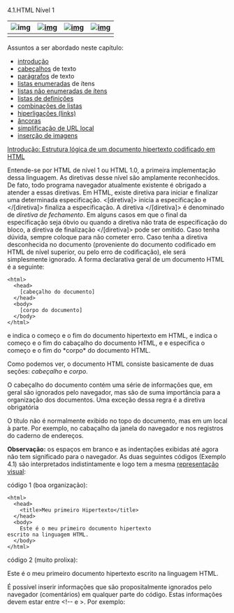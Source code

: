 4.1.HTML Nível 1



| ![img](https://www.dm.ufscar.br/~waldeck/curso/html/resumo.gif) | [![img](https://www.dm.ufscar.br/~waldeck/curso/html/anterior.gif)](https://www.dm.ufscar.br/~waldeck/curso/html/html/basico.html) | [![img](https://www.dm.ufscar.br/~waldeck/curso/html/indice.gif)](https://www.dm.ufscar.br/~waldeck/curso/html/default.html) | [![img](https://www.dm.ufscar.br/~waldeck/curso/html/proximo.gif)](https://www.dm.ufscar.br/~waldeck/curso/html/html/nivel2.html) |
| ------------------------------------------------------------ | ------------------------------------------------------------ | ------------------------------------------------------------ | ------------------------------------------------------------ |
|                                                              |                                                              |                                                              |                                                              |



Assuntos a ser abordado neste capítulo:

- [introdução](https://www.dm.ufscar.br/~waldeck/curso/html/html/nivel1.html#introdução)
- [cabeçalhos](https://www.dm.ufscar.br/~waldeck/curso/html/html/nivel1.html#cabeçalhos) de texto
- [parágrafos](https://www.dm.ufscar.br/~waldeck/curso/html/html/nivel1.html#parágrafos) de texto
- [listas enumeradas](https://www.dm.ufscar.br/~waldeck/curso/html/html/nivel1.html#olista) de ítens
- [listas não enumeradas de ítens](https://www.dm.ufscar.br/~waldeck/curso/html/html/nivel1.html#ulista)
- [listas de definições](https://www.dm.ufscar.br/~waldeck/curso/html/html/nivel1.html#dlista)
- [combinações de listas](https://www.dm.ufscar.br/~waldeck/curso/html/html/nivel1.html#comblista)
- [hiperligações (links)](https://www.dm.ufscar.br/~waldeck/curso/html/html/nivel1.html#hiperlinks)
- [âncoras](https://www.dm.ufscar.br/~waldeck/curso/html/html/nivel1.html#ancoras)
- [simplificação de URL local](https://www.dm.ufscar.br/~waldeck/curso/html/html/nivel1.html#URLlocal)
- [inserção de imagens](https://www.dm.ufscar.br/~waldeck/curso/html/html/nivel1.html#imagens)

[Introdução: Estrutura lógica de um documento hipertexto codificado em HTML](https://www.dm.ufscar.br/~waldeck/curso/html/html/nivel1.html#ind_introdução)

Entende-se por HTML de nível 1 ou HTML 1.0, a primeira implementação dessa linguagem. As diretivas desse nível são amplamente reconhecidos. De fato, todo programa navegador atualmente existente é obrigado a atender a essas diretivas. Em HTML, existe diretiva para iniciar e finalizar uma determinada especificação. <[diretiva]> inicia a especificação e </[diretiva]> finaliza a especificação. A diretiva </[diretiva]> é denominado de *diretiva de fechamento*. Em alguns casos em que o final da especificação seja óbvio ou quando a diretiva não trata de especificação do bloco, a diretiva de finalização </[diretiva]> pode ser omitido. Caso tenha dúvida, sempre coloque para não cometer erro. Caso tenha a diretiva desconhecida no documento (proveniente do documento codificado em HTML de nível superior, ou pelo erro de codificação), ele será simplesmente ignorado. A forma declarativa geral de um documento HTML é a seguinte:



```
<html>
  <head>
    [cabeçalho do documento]
  </head>
  <body>
    [corpo do documento]
  </body>
</html>
```



<html> e </html> indica o começo e o fim do documento hipertexto em HTML, <head> e </head> indica o começo e o fim do cabaçalho do documento HTML, e <body> e </body> especifica o começo e o fim do *corpo* do documento HTML.

Como podemos ver, o documento HTML consiste basicamente de duas seções: *cabeçalho* e *corpo*.

O cabeçalho do documento contém uma série de informações que, em geral são ignorados pelo navegador, mas são de suma importância para a organização dos documentos. Uma exceção dessa regra é a diretiva obrigatória

O título não é normalmente exibido no topo do documento, mas em um local à parte. Por exemplo, no cabaçalho da janela do navegador e nos registros do caderno de endereços.

**Observação:** os espaços em branco e as indentações exibidas até agora não tem significado para o navegador. As duas seguintes códigos (Exemplo 4.1) são interpretados indistintamente e logo tem a mesma [representação visual](https://www.dm.ufscar.br/~waldeck/curso/html/html/ex1/ex01.html):

código 1 (boa organização):

```
<html>
  <head>
    <title>Meu primeiro Hipertexto</title>
  </head>
  <body>
    Este é o meu primeiro documento hipertexto
escrito na linguagem HTML.
  </body>
</html>
```



código 2 (muito prolixa):

<html> <head> <title>Meu primeiro Hipertexto</title> </head> <body> Este é o meu primeiro documento hipertexto escrito na linguagem HTML. </body> </html>

É possível inserir informações que são propositalmente ignorados pelo navegador (comentários) em qualquer parte do código. Estas informações devem estar entre <!-- e >. Por exemplo:

<!-- Este é um comentário >

o corpo do documento consiste de seu conteúdo: textos, imagens, hiperligações, etc. Esta seção, usualmente compreende os seguintes ítens:

- [cabeçalhos (do texto)](https://www.dm.ufscar.br/~waldeck/curso/html/html/nivel1.html#cabeçalhos)
- [parágrafos de texto](https://www.dm.ufscar.br/~waldeck/curso/html/html/nivel1.html#parágrafos)
- [listas enumeradas de ítens](https://www.dm.ufscar.br/~waldeck/curso/html/html/nivel1.html#olista)
- [listas não enumeradas de ítens](https://www.dm.ufscar.br/~waldeck/curso/html/html/nivel1.html#ulista)
- [listas de definições](https://www.dm.ufscar.br/~waldeck/curso/html/html/nivel1.html#dlista)
- [hiperligações e âncoras](https://www.dm.ufscar.br/~waldeck/curso/html/html/nivel1.html#hiperlinks)
- [inserção de imagens](https://www.dm.ufscar.br/~waldeck/curso/html/html/nivel1.html#imagens)
- hiperimagens (imagens mapeadas)
- formulário de preenchimento eletrônico

[Cabeçalhos de texto](https://www.dm.ufscar.br/~waldeck/curso/html/html/nivel1.html#ind_cabeçalhos)A linguagem HTML de nível 1 permite seis diferentes níveis de estrututação lógica do texto disponíbilizando seis níveis de cabeçalhos. Estes são definidas pelas diretivas:

<h1> e </h1>
<h2> e </h2>
<h3> e </h3>
<h4> e </h4>
<h5> e </h5>
<h6> e </h6>

Estas diretivas especificam o tamanho da letra utilizada para exibir o texto, de 1 a 6, na ordem decrescente de tamanho. Cada vez que muda o tamanho da fonte (através desta diretiva de cabaçalho), é dado um novo parágrafo. Por exemplo:

<h1>Programação HTML</h1>
<h2>Conceitos Básicos</h2>
Esta seção tratará de ...

tem como efeito:



# Programação HTML

Conceitos BásicosEsta seção tratará de ...[parágrafos de texto](https://www.dm.ufscar.br/~waldeck/curso/html/html/nivel1.html#ind_parágrafos)

Como a HTML não faz distinção de espaços brancos, indentações ou quebras de linha presentes no codificação, torna-se necessário, o uso da diretiva <p> para promover a quebra e o espaçamento dos parágrafos do texto.

Por exemplo:
<p> Este é o primeiro parágrafo.</p> <p> Este é o segundo parágrafo.</p>

produz:

Este é o primeiro parágrafo

Este é o segundo parágrafo.

A diretiva de fechamento </p> não é realmente necessário, podendo ser omitida com segurança (normalmente, nós omitimos esta diretiva de fechamento). Com isso, podemos escrever apenas <p> no começo do parágrafo. Com isto, o exemplo acima torna:
<p> Este é o primeiro parágrafo. <p> Este é o segundo parágrafo.
que terá o mesmo efeito visual.

Sem a diretiva de parágrafo, não terá quebra de linha, mesmo que esteja com quebra na codificação. Por exemplo:
Este é o primeiro parágrafo
Este é o segundo parágrafo.
produz:

Este é o primeiro parágrafo Este é o segundo parágrafo.

Desejando apenas uma quebra de linha, use a diretiva <br>. Esta diretiva não possui diretiva de fechamento. Esta diretiva provoca apenas a quebra de linha, mas não inicia um novo parágrafo. Por exemplo:
<p> Esta é a primeira linha. <BR> Esta é a segunda linha.

produz:

Esta é a primeira linha.
Esta é a segunda linha.

### [listas enumeradas de ítens](https://www.dm.ufscar.br/~waldeck/curso/html/html/nivel1.html#ind_olista)

A HTML permite produzir três categorias distintas de listas: enumeradas, não enumeradas e de definição.

A lista enumerada é definido pela diretiva <ol> e </ol>. Cada ítem da lista é definido pela diretiva <li> e </li>, sendo que a diretiva de fechamento </li> poderá ser omitido. Além disso, um cabaçalho (título) da lista pode ser definido opcionalmente pelas diretivas <lh> e </lh>. Por exemplo, a declaração (completa)

```
<ol>
  <lh> índice</lh>
  <li> Conceitos Básicos
  <li> Apresentação da Teoria
  <li> Conclusão
</ol>
```

produz o resultado:

1. índiceConceitos BásicosApresentação da Teoria

2. Conclusão

   listas não enumeradas de ítens

   A lista não enumerada possui mesma estrutura de definição exceto do fato de usar a dirativa <ul> e </ul> em vez de <ol> e </ol>. Por exemplo, o código:

   ```
   <ul>
     <lh> ítens</lh>
     <li> Definição
     <li> Propriedades
     <li> Resultados
   </ul>
   ```

   

   produz

   ítensDefiniçãoPropriedadesResultados

   listas de definições

   Esta lista é utilizada para criar listas de definições de termos. A sua declaração é feita pela diretiva <dl> e </dl>. os ítens da lista de definição é especificada pelas diretivas diferêntes das diretivas de listas enumeradas e não enumeradas. Em vez da diretiva <li>, utiliza-se as diretivas <dt> para especificar os termos de definição e <dd> para especificar a definição do termo, sendo que as diretivas de fechamento </dt> e </dd> não são necessárias. O cabeçalho (título) é opcional, sendo necessário utilizar a diretiva <lh> quando desejar por o título da lista.

   ```
   <dl>
     <lh>definições</lh>
     <dt> Espaço vetorial
     <dd> É um conjunto V ...
     <dt> Transformação linear
     <dd> É uma função ...
   </dl>
   ```

   

   produz

   definiçõesEspaço vetorialÉ um conjunto V ...Transformação linearÉ uma função ...

   Note que todo texto especificado em <dd> (definição do termo) será tabulado um pouco a direita. Esta propriedade pode ser utilizado para escrever textos tabulados para direita. Por exemplo, o código

   <dl>
   <dd>Todo conteúdo deste texto será tabulado para direita. Desta forma, podemos produzir textos mais agradáveis de ser lido. Ao finalizar a lista de definição, o alinhamento da margem esquerda retornará à posição original.
   </dl>

   produz:


   

   combinações de listas

   Podemos combinar duas ou mais listas um dentro do outro. Por exemplo, o código

   ```
   <ol>
     <li> Introdução
       <ul>
         <li> Conceitos Básicos
         <li> Definições
       </ul>
     <li> Desenvolvimento
     <li> Conclusão
   </ol>
   ```

   

   produz

   IntroduçãoConcéitos BásicosDefiniçõesDesenvolvimento

   **Observação 1:** Quando inicia ou termina uma lista, normalmente cria um parágrafo novo.

   **Observação 2:** O título da lista colocada com a diretiva <lh> será levemente tabulado para direita (no caso da [lista de definições](https://www.dm.ufscar.br/~waldeck/curso/html/html/nivel1.html#dlista), não há tabulação) e o espaçamento entre título e termos da lista é de uma linha normal. Esta é a única diferênça com o título colocado fora da lista, sem usar <lh>.

   **Observação 3:** Se colocar uma diretiva <li> sem definir uma lista, provoca um novo parágrafo e colocará um "circulo" no começo do parágrafo. Por exemplo, o código

   <li> Este é um teste ...

   produz

3. Este é um teste ...

   hiperligações

   Uma hiperligação (link) refere-se sempre a uma [URL](https://www.dm.ufscar.br/~waldeck/curso/html/internet/basico.html#URL), acompanhado ou não de uma referência de âncora local. Há três tipos de hiperligações:


   

   Vejamos os casos (1) e (3).

   A diretiva empregada é da forma:

   onde <a indica a iniciação da diretiva de âncora, *href="[url]"* indica a criação de uma hiperligação para o *[url]* e a referência é o texto ou imagem a ser destacado e considerado como sendo ponto de ligaçòes. Oa clicar mouse sobre [referência], o navegador automaticamente carregará o documento [url]. Por exemplo, o código:

   Visite a <a href="http://www.dm.ufscar.br"> home page principal</a> do DM.

   produz

   Visite a [home page principal](http://www.dm.ufscar.br/) do DM.

   de modo que clicando sobre a frase "home page principal", ocasionará a chamada da URL "http://www.dm.ufscar.br".

   ### [âncoras](https://www.dm.ufscar.br/~waldeck/curso/html/html/nivel1.html#ind_âncoras)

   A diretiva

   estabelece a possibilidade de hiperligações dentro de um mesmo documento. A diretiva acima associa o nome "[nome]" no local de inserção e esta parte marcada é denominado de fragmento do documento. A parte [trecho] é opcional. A referência para um fragmento, dentro da diretiva de hiperligações é feito, colocando-se "#" antes do nome do fragmento, atribuido pela âncora. Veja o [URL](https://www.dm.ufscar.br/~waldeck/curso/html/internet/basico.html#URL). Por exemplo, o código:

   Veja o <a href="#cabeçalhos"> cabeçalhos</a> do texto

   produz

   Veja o [cabeçalhos](https://www.dm.ufscar.br/~waldeck/curso/html/html/nivel1.html#cabeçalhos) do texto

   que, ao clicar sobre "cabeçalho", saltará para parte da explicação do cabeçalho deste texto. Isto porque, na parte inicial da seção do cabeçalho, tem o código

   <A NAME="cabeçalhos"> <H3>Cabeçalhos de texto</H3></A>.

   Para criar hiperligações para o fragmento do outro documento, é necessário indicar URL correspondênte ao arquivo e o fragmento.

   Na diretiva de âncoras, enquanto define nome do trecho, podemos criar hiperligações. Este recurso é utilizado quando requer criação de hiperligações e ao mesmo tempo, serve como ponto de chegada de alguns hiperligações. Por exemplo, o código

   é equivalente a

   e criará hiperligação para o fragmento "frag2" enquanto define o nome para este ponto do documento como sendo "frag1".

   ### âncoras bidirecionais

   Uma âncora bidirecional é um par de âncoras na qual, um possui hiperligação para o outro. Esta montagem (não é nova diretiva, mas uma forma de usar) não é muito usado, mas pode ser usado em alguns casos, por exemplo, ligações entre índice e trecho do texto explicativo. Por exemplo, o codigo

   ```
   <ol>
     <li><a name="intro_o" hfer="#intro">
       Introdução</a>
     <li><a name="res_o" hfer="#res">
       Resultados</a>
   </ol>
   ...
   ...
   <a name="intro" hfer="#intro_o">
     <h2>Introdução</h2></a>
   ...
     <a name="res" hfer="#res_o">
       <h2>Resultados</h2></a>
   ...
   ```

   

   Apresentará

   1. [Introdução](https://www.dm.ufscar.br/~waldeck/curso/html/html/nivel1.html#intro)
   2. [Resultados](https://www.dm.ufscar.br/~waldeck/curso/html/html/nivel1.html#res)

   ...

   

   ## [Introdução](https://www.dm.ufscar.br/~waldeck/curso/html/html/nivel1.html#intro_o)

   
   ....
   [Resultados](https://www.dm.ufscar.br/~waldeck/curso/html/html/nivel1.html#res_o)
   ...

   Note que, ao clicar sobre links com fragmentos, o ponto de chegada será apresentada na primeira linha da janela (isto é, começará exibir o documento do ponto de chegada do link para baixo). Agora, teste os quatro links acima para entender melhor, o que significa os links bidirecionais.

   ### [simplificação de URL local](https://www.dm.ufscar.br/~waldeck/curso/html/html/nivel1.html#ind_URLlocal)

   quando os documentos referênciados estão fisicamente armazenados no mesmo local em que encontra o documento atual, pode-se simplificar a URL. A simplificação de URL começa pela omição de nome do host e podem simplificar os caminhos, seguindo a norma de UNIX. Alguma destas normas são:

   - "/dir1/dir2/.../arquivo": quando tiver "/" no começo da especificação do caminho, provoca o retorno ao

      

     home

      

     (diretório raiz) do host. Em seguida, deve ser indicado os caminhos corretos. Por exemplo:

     

     Ver o <a href="/profs/default.html"> quadro de docentes</a> do DM.
     apresenta
     Ver o [quadro de docentes](https://www.dm.ufscar.br/profs/default.html) do DM.
     e criará a hiperligação para arquivo default.html do diretório profs, do host em que emcontra o documento atual.

   - "subdir1/subdir2/.../arquivo": Quando não inicia com "/" e sim com um nome de um diretório ou arquivo, ele refere ao arquivo dentro do caminho em que ele encontra. Por exemplo,

     

     Veja o <a href="basico.html#resumo"> resumo</a> do html: conceitos básicos

     apresentará

     Veja o [resumo](https://www.dm.ufscar.br/~waldeck/curso/html/html/basico.html#resumo) do html: conceitos básicos

     e criará hiperligações para o fragmento "resumo" do arquivo basico.html que se encontra neste mesmo diretório. As vezes, utilizam "./" antes do caminho para forçar que se trara da continuação da especificação do caminho corrente (onde se encontra), mas isto não é necessário.

   - "../dir1/dir2/.../arquivo": quando tiver "../" na especificação do caminho, volta um diretório ( se tive "../../" volta dois diretório e assim por diante) antes de começar entrar no diretório especificado. Por exemplo, o código

     

     Veja o <a href="../internet/basico.html#URL"> URL</a>

     apresentará

     Veja o [URL](https://www.dm.ufscar.br/~waldeck/curso/html/internet/basico.html#URL)

     e criará uma ligação para o fragmento "URL" do arquivo basico.html que se encontra, voltando um diretório a partir do diretório corrente "/curso/HTML/html" e entrando no diretório "internet" (assim, o caminho agora é "/curso/HTML/internet").

   - "~username/...": quando tiver "~", o nome seguido de "~" será area de usuario. Isto é, "~username" faz com que entre no diretório do usuario "username" do

      

     host

      

     em que está referenciado. Por exemplo,

     

     Visite a página do <A HREF="http://www.dm.ufscar.br/~waldeck/web/"> Waldeck </A>

     apresentará

     Visite a página do [Waldeck](http://www.dm.ufscar.br/~waldeck/web/)

     criando um link para página WEB encontrado no diretório "web" da área de usuário "waldeck" do host "www.dm.ufscar.br" (Obs.: O URL acima não se encontra, uma vez que o servidor da Web do dm.ufscar.br não tem acesso à área do usuário "waldeck").

     O uso da área de usuário no URL evita que o URL seja modificado, cada vez que ocorre nudança de diretório do sistema para manutenção.

   Observações:

   - Observações

   - Quando o diretório referenciado no URL não contém o arquivo *default* da WEB, o navegador apresentará uma listagem do diretório referido. Isto pode ser utilizado para deixar disponível, os arquivos de um certo diretório. Por outro lado, os navegadores podem utilizar este recurso para carregar arquivos não autorizados. Por isso, todo diretório não autorizado dentro da área de acesso da Web deve conter um arquivo *default* da Web para evitar que o navegador acesse diretamente o diretório, a não ser que o servidor Web instalado já garanta a proteção do mesmo.
   - "..nomedir/": quando tiver "/" no final do URL, significa que o ultimo nome referenciado é um diretório e não, o nome do arquivo. Neste caso, o arquivo será tomado como sendo nome *default*. Quando o URL não terminar com "/" o ultimo nome será tomado como sendo nome do arquivo. Por exempo, "/profs/waldeck/web/" referencia o arquivo *default* do diretório "web"". No entanto, "/profs/waldeck/web" referencia o arquivo "web" dentro do diretório "waldeck". Na prática, os navegadores reconhecem, se o nome referenciado é um diretório ou um arquivo e por isso, não é necessário preocupar com o "/" do final de URL.
   - Numa referência importante de URL, sempre coloque a especificação do protocolo a ser utilizado. Isto evita que ocorra escolha indesejável de protocolo pelo navegador, por exemplo, transferir arquivo binário usando "http" e tentar exibir na tela.

   inserção de imagens

   A inserção de imagens é definido pela diretiva <img src="[url]"> que insere uma imagem gráfica na posição atual.

   

   | [![img](https://www.dm.ufscar.br/~waldeck/curso/html/principal.gif)](https://www.dm.ufscar.br/~waldeck/curso/html/html/nivel1.html#principal) | [![img](https://www.dm.ufscar.br/~waldeck/curso/html/anterior.gif)](https://www.dm.ufscar.br/~waldeck/curso/html/html/basico.html) | [![img](https://www.dm.ufscar.br/~waldeck/curso/html/indice.gif)](https://www.dm.ufscar.br/~waldeck/curso/html/default.html) | [![img](https://www.dm.ufscar.br/~waldeck/curso/html/proximo.gif)](https://www.dm.ufscar.br/~waldeck/curso/html/html/nivel2.html) |
   | ------------------------------------------------------------ | ------------------------------------------------------------ | ------------------------------------------------------------ | ------------------------------------------------------------ |
   |                                                              |                                                              |                                                              |                                                              |

   